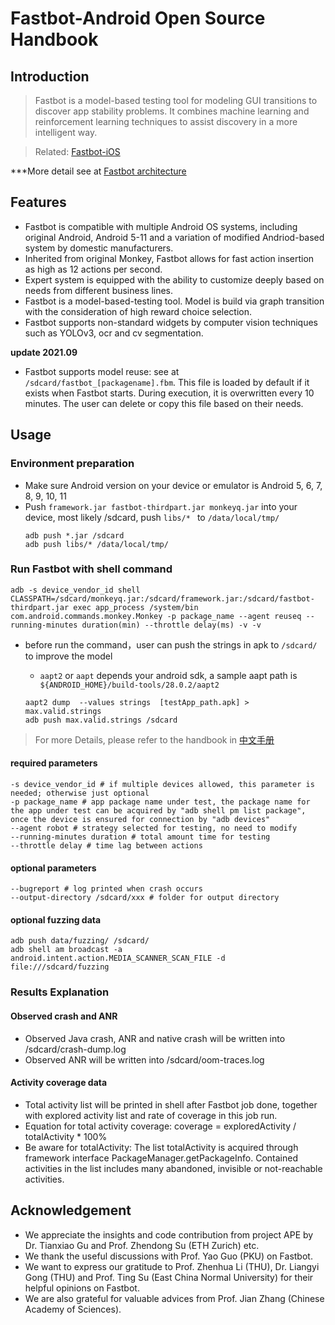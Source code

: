 # Fastbot-Android Open Source Handbook

## Introduction
> Fastbot is a model-based testing tool for modeling GUI transitions to discover app stability problems. It combines machine learning and reinforcement learning techniques to assist discovery in a more intelligent way.

> Related:  [Fastbot-iOS](https://github.com/bytedance/Fastbot_iOS)

***More detail see at [Fastbot architecture](https://mp.weixin.qq.com/s/QhzqBFZygkIS6C69__smyQ)

## Features
* Fastbot is compatible with multiple Android OS systems, including original Android, Android 5-11 and a variation of modified Andriod-based system by domestic manufacturers.
* Inherited from original Monkey, Fastbot allows for fast action insertion as high as 12 actions per second.
* Expert system is equipped with the ability to customize deeply based on needs from different business lines.
* Fastbot is a model-based-testing tool. Model is build via graph transition with the consideration of high reward choice selection.
* Fastbot supports non-standard widgets by computer vision techniques such as YOLOv3, ocr and cv segmentation.

 **update 2021.09**
* Fastbot supports model reuse: see at `/sdcard/fastbot_[packagename].fbm`. This file is loaded by default if it exists when Fastbot starts. During execution, it is overwritten every 10 minutes. The user can delete or copy this file based on their needs. 


## Usage
### Environment preparation
* Make sure Android version on your device or emulator is Android 5, 6, 7, 8, 9, 10, 11
* Push `framework.jar fastbot-thirdpart.jar monkeyq.jar` into your device, most likely /sdcard, push `libs/* ` to `/data/local/tmp/`
  ```shell
  adb push *.jar /sdcard
  adb push libs/* /data/local/tmp/
  ```

### Run Fastbot with shell command
`
adb -s device_vendor_id shell CLASSPATH=/sdcard/monkeyq.jar:/sdcard/framework.jar:/sdcard/fastbot-thirdpart.jar exec app_process /system/bin
com.android.commands.monkey.Monkey -p package_name --agent reuseq --running-minutes duration(min) --throttle delay(ms) -v -v
`
* before run the command，user can push the strings in apk to `/sdcard/` to improve the model
  * `aapt2` or `aapt` depends your android sdk, a sample aapt path is ``` ${ANDROID_HOME}/build-tools/28.0.2/aapt2```

  ```shell
  aapt2 dump  --values strings  [testApp_path.apk] > max.valid.strings
  adb push max.valid.strings /sdcard 
  ```

> For more Details,  please refer to the handbook in [中文手册](./handbook-cn.md)

#### required parameters

``` shell
-s device_vendor_id # if multiple devices allowed, this parameter is needed; otherwise just optional
-p package_name # app package name under test, the package name for the app under test can be acquired by "adb shell pm list package", once the device is ensured for connection by "adb devices"
--agent robot # strategy selected for testing, no need to modify
--running-minutes duration # total amount time for testing
--throttle delay # time lag between actions
```

#### optional parameters
``` shell
--bugreport # log printed when crash occurs
--output-directory /sdcard/xxx # folder for output directory
```

#### optional fuzzing data
``` shell
adb push data/fuzzing/ /sdcard/
adb shell am broadcast -a android.intent.action.MEDIA_SCANNER_SCAN_FILE -d file:///sdcard/fuzzing
```

### Results Explanation
#### Observed crash and ANR
* Observed Java crash, ANR and native crash will be written into /sdcard/crash-dump.log
* Observed ANR will be written into /sdcard/oom-traces.log


#### Activity coverage data
* Total activity list will be printed in shell after Fastbot job done, together with explored activity list and rate of coverage in this job run.
* Equation for total activity coverage:  coverage = exploredActivity / totalActivity * 100%
* Be aware for totalActivity: The list totalActivity is acquired through framework interface PackageManager.getPackageInfo. Contained activities in the list includes many abandoned, invisible or not-reachable activities.


## Acknowledgement
* We appreciate the insights and code contribution from project APE by Dr. Tianxiao Gu and Prof. Zhendong Su (ETH Zurich) etc.
* We thank the useful discussions with Prof. Yao Guo (PKU) on Fastbot.
* We want to express our gratitude to Prof. Zhenhua Li (THU), Dr. Liangyi Gong (THU) and Prof. Ting Su (East China Normal University) for their helpful opinions on Fastbot.
* We are also grateful for valuable advices from Prof. Jian Zhang (Chinese Academy of Sciences).


